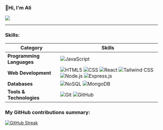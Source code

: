 ### 👋Hi, I'm Ali

![](https://komarev.com/ghpvc/?username=Hossaini1&label=PROFILE+VIEWS&color=fb8c00&abbreviated=true)

---
### Skills:

| Category               | Skills                                        |
|------------------------|-----------------------------------------------|
| **Programming Languages** |![JavaScript](https://img.shields.io/badge/-JavaScript-F7DF1E?logo=javascript&logoColor=black&style=flat)|
| **Web Development**    | ![HTML5](https://img.shields.io/badge/-HTML5-E34F26?logo=html5&logoColor=white&style=flat) ![CSS](https://img.shields.io/badge/-CSS-1572B6?logo=css&logoColor=white&style=flat) ![React](https://img.shields.io/badge/-React-61DAFB?logo=react&logoColor=black&style=flat) ![Tailwind CSS](https://img.shields.io/badge/-Tailwind%20CSS-38B2AC?logo=tailwind-css&logoColor=white&style=flat) ![Node.js](https://img.shields.io/badge/-Node.js-339933?logo=node.js&logoColor=white&style=flat) ![Express.js](https://img.shields.io/badge/-Express.js-000000?logo=express&logoColor=white&style=flat)                     |
| **Databases**          | ![NoSQL](https://img.shields.io/badge/-NoSQL-336791?logo=nosql&logoColor=white&style=flat) ![MongoDB](https://img.shields.io/badge/-MongoDB-47A248?logo=mongodb&logoColor=white&style=flat)                               |
| **Tools & Technologies**| ![Git](https://img.shields.io/badge/-Git-F05032?logo=git&logoColor=white&style=flat) ![GitHub](https://img.shields.io/badge/-GitHub-181717?logo=github&logoColor=white&style=flat)             |

### My GitHub contributions summary:
[![GitHub Streak](https://github-readme-streak-stats.herokuapp.com?user=Hossaini1&theme=white)](https://git.io/streak-stats)









